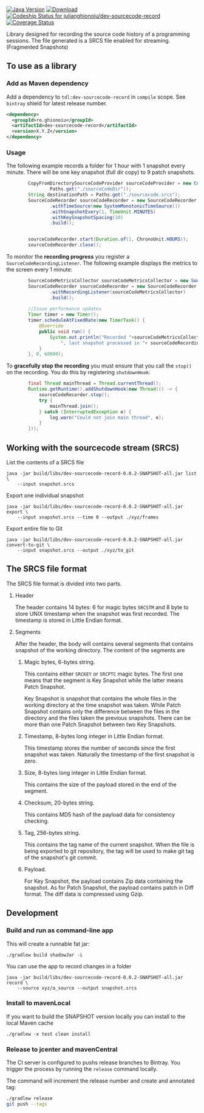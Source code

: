 [![Java Version](http://img.shields.io/badge/Java-1.8-blue.svg)](http://www.oracle.com/technetwork/java/javase/downloads/jdk8-downloads-2133151.html)
[![Download](https://api.bintray.com/packages/julianghionoiu/maven/dev-sourcecode-record/images/download.svg)](https://bintray.com/julianghionoiu/maven/dev-sourcecode-record/_latestVersion)
[![Codeship Status for julianghionoiu/dev-sourcecode-record](https://img.shields.io/codeship/0d0facf0-757b-0135-e8f7-4a0a8123458a/master.svg)](https://codeship.com/projects/244257)
[![Coverage Status](https://img.shields.io/codecov/c/github/julianghionoiu/dev-sourcecode-record.svg)](https://codecov.io/gh/julianghionoiu/dev-sourcecode-record)

Library designed for recording the source code history of a programming sessions.
The file generated is a SRCS file enabled for streaming. (Fragmented Snapshots)

## To use as a library

### Add as Maven dependency

Add a dependency to `tdl:dev-sourcecode-record` in `compile` scope. See `bintray` shield for latest release number.
```xml
<dependency>
  <groupId>ro.ghionoiu</groupId>
  <artifactId>dev-sourcecode-record</artifactId>
  <version>X.Y.Z</version>
</dependency>
```

### Usage

The following example records a folder for 1 hour with 1 snapshot every minute. 
There will be one key snapshot (full dir copy) to 9 patch snapshots.

```java
        CopyFromDirectorySourceCodeProvider sourceCodeProvider = new CopyFromDirectorySourceCodeProvider(
                Paths.get("./sourceCodeDir"));
        String destinationPath = Paths.get("./sourcecode.srcs");
        SourceCodeRecorder sourceCodeRecorder = new SourceCodeRecorder.Builder(sourceCodeProvider, destinationPath)
                .withTimeSource(new SystemMonotonicTimeSource())
                .withSnapshotEvery(1, TimeUnit.MINUTES)
                .withKeySnapshotSpacing(10)
                .build();


        sourceCodeRecorder.start(Duration.of(1, ChronoUnit.HOURS));
        sourceCodeRecorder.close();
```

To monitor the **recording progress** you register a `SourceCodeRecordingListener`. 
The following example displays the metrics to the screen every 1 minute:

```java
        SourceCodeMetricsCollector sourceCodeMetricsCollector = new SourceCodeMetricsCollector();
        SourceCodeRecorder sourceCodeRecorder = new SourceCodeRecorder.Builder(sourceCodeProvider, destinationPath)
                .withRecordingListener(sourceCodeMetricsCollector)
                .build();
        
        //Issue performance updates
        Timer timer = new Timer();
        timer.scheduleAtFixedRate(new TimerTask() {
            @Override
            public void run() {
                System.out.println("Recorded "+sourceCodeMetricsCollector.getTotalSnapshots() + " snapshots"+
                    ", last snapshot processed in "+ sourceCodeRecordingListener.getLastSnapshotProcessingTimeNano() + " nanos");
            }
        }, 0, 60000);
```

To **gracefully stop the recording** you must ensure that you call the `stop()` on the recording.
You do this by registering `shutdownHook`:
```java
        final Thread mainThread = Thread.currentThread();
        Runtime.getRuntime().addShutdownHook(new Thread(() -> {
            sourceCodeRecorder.stop();
            try {
                mainThread.join();
            } catch (InterruptedException e) {
                log.warn("Could not join main thread", e);
            }
        }));
```

## Working with the sourcecode stream (SRCS)

List the contents of a SRCS file
```
java -jar build/libs/dev-sourcecode-record-0.0.2-SNAPSHOT-all.jar list \
    --input snapshot.srcs
```

Export one individual snapshot
```
java -jar build/libs/dev-sourcecode-record-0.0.2-SNAPSHOT-all.jar export \
    --input snapshot.srcs --time 0 --output ./xyz/frames
```

Export entire file to Git
```
java -jar build/libs/dev-sourcecode-record-0.0.2-SNAPSHOT-all.jar convert-to-git \
    --input snapshot.srcs --output ./xyz/to_git
```


## The SRCS file format

The SRCS file format is divided into two parts.

1. Header

    The header contains 14 bytes: 6 for magic bytes `SRCSTM` and 8 byte to store
    UNIX timestamp when the snapshot was first recorded. The timestamp is stored
    in Little Endian format.

2. Segments

    After the header, the body will contains several segments that contains
    snapshot of the working directory. The content of the segments are

    1. Magic bytes, 6-bytes string.
        
        This contains either `SRCKEY` or `SRCPTC` magic bytes. The first one
        means that the segment is Key Snapshot while the latter means Patch
        Snapshot.

        Key Snapshot is snapshot that contains the whole files in the working
        directory at the time snapshot was taken. While Patch Snapshot contains
        only the difference between the files in the directory and the files
        taken the previous snapshots. There can be more than one Patch Snapshot
        between two Key Snapshots.

    2. Timestamp, 8-bytes long integer in Little Endian format.

        This timestamp stores the number of seconds since the first snapshot was
        taken. Naturally the timestamp of the first snapshot is zero.

    3. Size, 8-bytes long integer in Little Endian format.

        This contains the size of the payload stored in the end of the segment.

    4. Checksum, 20-bytes string.

        This contains MD5 hash of the payload data for consistency checking.

    5. Tag, 256-bytes string.

        This contains the tag name of the current snapshot. When the file is
        being exported to git repository, the tag will be used to make git tag
        of the snapshot's git commit.

    6. Payload.

        For Key Snapshot, the payload contains Zip data containing the snapshot.
        As for Patch Snapshot, the payload contains patch in Diff format. The
        diff data is compressed using Gzip.

## Development

### Build and run as command-line app

This will create a runnable fat jar:
```
./gradlew build shadowJar -i
```

You can use the app to record changes in a folder
```
java -jar build/libs/dev-sourcecode-record-0.0.2-SNAPSHOT-all.jar record \
    --source xyz/a_source --output snapshot.srcs
```

### Install to mavenLocal

If you want to build the SNAPSHOT version locally you can install to the local Maven cache
```
./gradlew -x test clean install
```

### Release to jcenter and mavenCentral

The CI server is configured to pushs release branches to Bintray.
You trigger the process by running the `release` command locally. 

The command will increment the release number and create and annotated tag:
```bash
./gradlew release
git push --tags
```